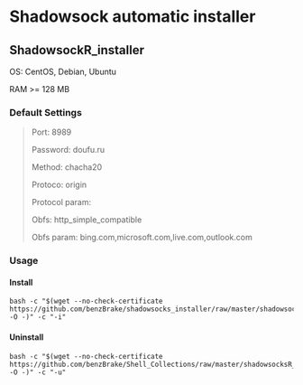 # Shadowsock automatic installer

## ShadowsockR_installer
OS: CentOS, Debian, Ubuntu

RAM >= 128 MB

### Default Settings

> Port: 8989
> 
> Password: doufu.ru
> 
> Method: chacha20
> 
> Protoco: origin
> 
> Protocol param: 
> 
> Obfs: http_simple_compatible
> 
> Obfs param: bing.com,microsoft.com,live.com,outlook.com

### Usage
#### Install
```
bash -c "$(wget --no-check-certificate https://github.com/benzBrake/shadowsocks_installer/raw/master/shadowsocksR_installer.sh -O -)" -c "-i"
```
#### Uninstall
```
bash -c "$(wget --no-check-certificate https://github.com/benzBrake/Shell_Collections/raw/master/shadowsocksR_installer.sh -O -)" -c "-u"
```